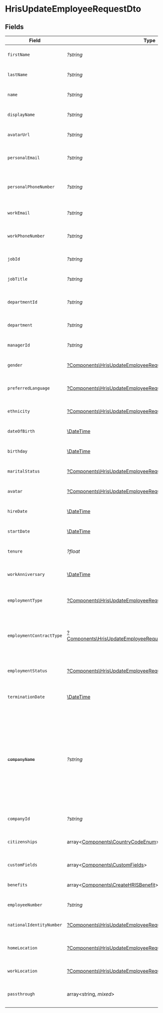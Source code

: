 # HrisUpdateEmployeeRequestDto


## Fields

| Field                                                                                                                                              | Type                                                                                                                                               | Required                                                                                                                                           | Description                                                                                                                                        | Example                                                                                                                                            |
| -------------------------------------------------------------------------------------------------------------------------------------------------- | -------------------------------------------------------------------------------------------------------------------------------------------------- | -------------------------------------------------------------------------------------------------------------------------------------------------- | -------------------------------------------------------------------------------------------------------------------------------------------------- | -------------------------------------------------------------------------------------------------------------------------------------------------- |
| `firstName`                                                                                                                                        | *?string*                                                                                                                                          | :heavy_minus_sign:                                                                                                                                 | The employee first name                                                                                                                            | Issac                                                                                                                                              |
| `lastName`                                                                                                                                         | *?string*                                                                                                                                          | :heavy_minus_sign:                                                                                                                                 | The employee last name                                                                                                                             | Newton                                                                                                                                             |
| `name`                                                                                                                                             | *?string*                                                                                                                                          | :heavy_minus_sign:                                                                                                                                 | The employee name                                                                                                                                  | Issac Newton                                                                                                                                       |
| `displayName`                                                                                                                                      | *?string*                                                                                                                                          | :heavy_minus_sign:                                                                                                                                 | The employee display name                                                                                                                          | Sir Issac Newton                                                                                                                                   |
| `avatarUrl`                                                                                                                                        | *?string*                                                                                                                                          | :heavy_minus_sign:                                                                                                                                 | The employee avatar Url                                                                                                                            | https://example.com/avatar.png                                                                                                                     |
| `personalEmail`                                                                                                                                    | *?string*                                                                                                                                          | :heavy_minus_sign:                                                                                                                                 | The employee personal email                                                                                                                        | isaac.newton@example.com                                                                                                                           |
| `personalPhoneNumber`                                                                                                                              | *?string*                                                                                                                                          | :heavy_minus_sign:                                                                                                                                 | The employee personal phone number                                                                                                                 | +1234567890                                                                                                                                        |
| `workEmail`                                                                                                                                        | *?string*                                                                                                                                          | :heavy_minus_sign:                                                                                                                                 | The employee work email                                                                                                                            | newton@example.com                                                                                                                                 |
| `workPhoneNumber`                                                                                                                                  | *?string*                                                                                                                                          | :heavy_minus_sign:                                                                                                                                 | The employee work phone number                                                                                                                     | +1234567890                                                                                                                                        |
| `jobId`                                                                                                                                            | *?string*                                                                                                                                          | :heavy_minus_sign:                                                                                                                                 | The employee job id                                                                                                                                | R-6789                                                                                                                                             |
| `jobTitle`                                                                                                                                         | *?string*                                                                                                                                          | :heavy_minus_sign:                                                                                                                                 | The employee job title                                                                                                                             | Physicist                                                                                                                                          |
| `departmentId`                                                                                                                                     | *?string*                                                                                                                                          | :heavy_minus_sign:                                                                                                                                 | The employee department id                                                                                                                         | 3093                                                                                                                                               |
| `department`                                                                                                                                       | *?string*                                                                                                                                          | :heavy_minus_sign:                                                                                                                                 | The employee department                                                                                                                            | Physics                                                                                                                                            |
| `managerId`                                                                                                                                        | *?string*                                                                                                                                          | :heavy_minus_sign:                                                                                                                                 | The employee manager ID                                                                                                                            | 67890                                                                                                                                              |
| `gender`                                                                                                                                           | [?Components\HrisUpdateEmployeeRequestDtoGender](../../Models/Components/HrisUpdateEmployeeRequestDtoGender.md)                                    | :heavy_minus_sign:                                                                                                                                 | The employee gender                                                                                                                                | male                                                                                                                                               |
| `preferredLanguage`                                                                                                                                | [?Components\HrisUpdateEmployeeRequestDtoPreferredLanguage](../../Models/Components/HrisUpdateEmployeeRequestDtoPreferredLanguage.md)              | :heavy_minus_sign:                                                                                                                                 | The employee preferred language                                                                                                                    | en_US                                                                                                                                              |
| `ethnicity`                                                                                                                                        | [?Components\HrisUpdateEmployeeRequestDtoEthnicity](../../Models/Components/HrisUpdateEmployeeRequestDtoEthnicity.md)                              | :heavy_minus_sign:                                                                                                                                 | The employee ethnicity                                                                                                                             | white                                                                                                                                              |
| `dateOfBirth`                                                                                                                                      | [\DateTime](https://www.php.net/manual/en/class.datetime.php)                                                                                      | :heavy_minus_sign:                                                                                                                                 | The employee date_of_birth                                                                                                                         | 1990-01-01T00:00.000Z                                                                                                                              |
| `birthday`                                                                                                                                         | [\DateTime](https://www.php.net/manual/en/class.datetime.php)                                                                                      | :heavy_minus_sign:                                                                                                                                 | The employee birthday                                                                                                                              | 2021-01-01T00:00:00Z                                                                                                                               |
| `maritalStatus`                                                                                                                                    | [?Components\HrisUpdateEmployeeRequestDtoMaritalStatus](../../Models/Components/HrisUpdateEmployeeRequestDtoMaritalStatus.md)                      | :heavy_minus_sign:                                                                                                                                 | The employee marital status                                                                                                                        | single                                                                                                                                             |
| `avatar`                                                                                                                                           | [?Components\HrisUpdateEmployeeRequestDtoAvatar](../../Models/Components/HrisUpdateEmployeeRequestDtoAvatar.md)                                    | :heavy_minus_sign:                                                                                                                                 | The employee avatar                                                                                                                                | https://example.com/avatar.png                                                                                                                     |
| `hireDate`                                                                                                                                         | [\DateTime](https://www.php.net/manual/en/class.datetime.php)                                                                                      | :heavy_minus_sign:                                                                                                                                 | The employee hire date                                                                                                                             | 2021-01-01T00:00.000Z                                                                                                                              |
| `startDate`                                                                                                                                        | [\DateTime](https://www.php.net/manual/en/class.datetime.php)                                                                                      | :heavy_minus_sign:                                                                                                                                 | The employee start date                                                                                                                            | 2021-01-01T00:00.000Z                                                                                                                              |
| `tenure`                                                                                                                                           | *?float*                                                                                                                                           | :heavy_minus_sign:                                                                                                                                 | The employee tenure                                                                                                                                | 2                                                                                                                                                  |
| `workAnniversary`                                                                                                                                  | [\DateTime](https://www.php.net/manual/en/class.datetime.php)                                                                                      | :heavy_minus_sign:                                                                                                                                 | The employee work anniversary                                                                                                                      | 2021-01-01T00:00:00Z                                                                                                                               |
| `employmentType`                                                                                                                                   | [?Components\HrisUpdateEmployeeRequestDtoEmploymentType](../../Models/Components/HrisUpdateEmployeeRequestDtoEmploymentType.md)                    | :heavy_minus_sign:                                                                                                                                 | The employee employment type                                                                                                                       | full_time                                                                                                                                          |
| `employmentContractType`                                                                                                                           | [?Components\HrisUpdateEmployeeRequestDtoEmploymentContractType](../../Models/Components/HrisUpdateEmployeeRequestDtoEmploymentContractType.md)    | :heavy_minus_sign:                                                                                                                                 | The employment work schedule type (e.g., full-time, part-time)                                                                                     | full_time                                                                                                                                          |
| `employmentStatus`                                                                                                                                 | [?Components\HrisUpdateEmployeeRequestDtoEmploymentStatus](../../Models/Components/HrisUpdateEmployeeRequestDtoEmploymentStatus.md)                | :heavy_minus_sign:                                                                                                                                 | The employee employment status                                                                                                                     | active                                                                                                                                             |
| `terminationDate`                                                                                                                                  | [\DateTime](https://www.php.net/manual/en/class.datetime.php)                                                                                      | :heavy_minus_sign:                                                                                                                                 | The employee termination date                                                                                                                      | 2021-01-01T00:00:00Z                                                                                                                               |
| ~~`companyName`~~                                                                                                                                  | *?string*                                                                                                                                          | :heavy_minus_sign:                                                                                                                                 | : warning: ** DEPRECATED **: This will be removed in a future release, please migrate away from it as soon as possible.<br/><br/>The employee company name | Example Corp                                                                                                                                       |
| `companyId`                                                                                                                                        | *?string*                                                                                                                                          | :heavy_minus_sign:                                                                                                                                 | The employee company id                                                                                                                            | 1234567890                                                                                                                                         |
| `citizenships`                                                                                                                                     | array<[Components\CountryCodeEnum](../../Models/Components/CountryCodeEnum.md)>                                                                    | :heavy_minus_sign:                                                                                                                                 | The citizenships of the Employee                                                                                                                   |                                                                                                                                                    |
| `customFields`                                                                                                                                     | array<[Components\CustomFields](../../Models/Components/CustomFields.md)>                                                                          | :heavy_minus_sign:                                                                                                                                 | The employee custom fields                                                                                                                         |                                                                                                                                                    |
| `benefits`                                                                                                                                         | array<[Components\CreateHRISBenefit](../../Models/Components/CreateHRISBenefit.md)>                                                                | :heavy_minus_sign:                                                                                                                                 | Current benefits of the employee                                                                                                                   |                                                                                                                                                    |
| `employeeNumber`                                                                                                                                   | *?string*                                                                                                                                          | :heavy_minus_sign:                                                                                                                                 | The assigned employee number                                                                                                                       | 125                                                                                                                                                |
| `nationalIdentityNumber`                                                                                                                           | [?Components\HrisUpdateEmployeeRequestDtoNationalIdentityNumber](../../Models/Components/HrisUpdateEmployeeRequestDtoNationalIdentityNumber.md)    | :heavy_minus_sign:                                                                                                                                 | The national identity number                                                                                                                       |                                                                                                                                                    |
| `homeLocation`                                                                                                                                     | [?Components\HrisUpdateEmployeeRequestDtoHomeLocation](../../Models/Components/HrisUpdateEmployeeRequestDtoHomeLocation.md)                        | :heavy_minus_sign:                                                                                                                                 | The employee home location                                                                                                                         |                                                                                                                                                    |
| `workLocation`                                                                                                                                     | [?Components\HrisUpdateEmployeeRequestDtoWorkLocation](../../Models/Components/HrisUpdateEmployeeRequestDtoWorkLocation.md)                        | :heavy_minus_sign:                                                                                                                                 | The employee work location                                                                                                                         |                                                                                                                                                    |
| `passthrough`                                                                                                                                      | array<string, *mixed*>                                                                                                                             | :heavy_minus_sign:                                                                                                                                 | Value to pass through to the provider                                                                                                              | {<br/>"other_known_names": "John Doe"<br/>}                                                                                                        |